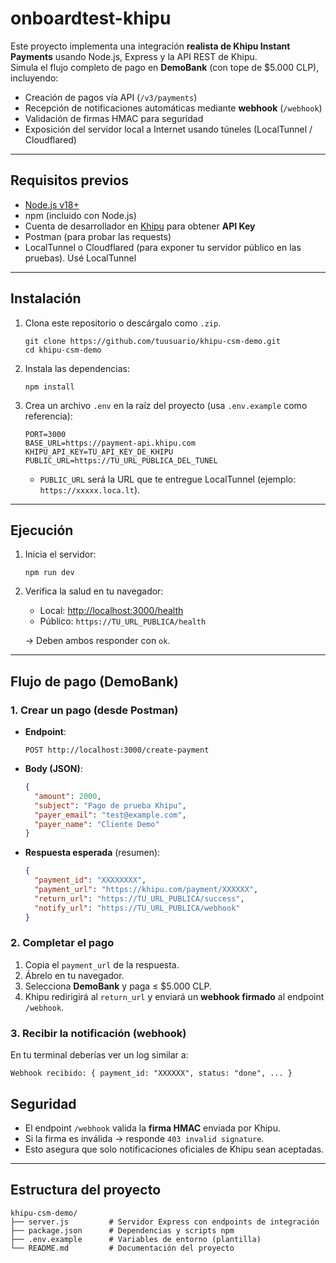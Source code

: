 # onboardtest-khipu

Este proyecto implementa una integración **realista de Khipu Instant Payments** usando Node.js, Express y la API REST de Khipu.  
Simula el flujo completo de pago en **DemoBank** (con tope de $5.000 CLP), incluyendo:

- Creación de pagos vía API (`/v3/payments`)
- Recepción de notificaciones automáticas mediante **webhook** (`/webhook`)
- Validación de firmas HMAC para seguridad
- Exposición del servidor local a Internet usando túneles (LocalTunnel / Cloudflared)
---

## Requisitos previos

- [Node.js v18+](https://nodejs.org/)  
- npm (incluido con Node.js)  
- Cuenta de desarrollador en [Khipu](https://khipu.com/) para obtener **API Key**  
- Postman (para probar las requests)  
- LocalTunnel o Cloudflared (para exponer tu servidor público en las pruebas). Usé LocalTunnel

---

## Instalación

1. Clona este repositorio o descárgalo como `.zip`.
   ```
   git clone https://github.com/tuusuario/khipu-csm-demo.git
   cd khipu-csm-demo
   ```

2. Instala las dependencias:
   ```
   npm install
   ```

3. Crea un archivo `.env` en la raíz del proyecto (usa `.env.example` como referencia):

   ```env
   PORT=3000
   BASE_URL=https://payment-api.khipu.com
   KHIPU_API_KEY=TU_API_KEY_DE_KHIPU
   PUBLIC_URL=https://TU_URL_PUBLICA_DEL_TUNEL
   ```

   - `PUBLIC_URL` será la URL que te entregue LocalTunnel (ejemplo: `https://xxxxx.loca.lt`).

---

## Ejecución

1. Inicia el servidor:
   ```   
   npm run dev
   ```

2. Verifica la salud en tu navegador:

   - Local: [http://localhost:3000/health](http://localhost:3000/health)  
   - Público: `https://TU_URL_PUBLICA/health`

   → Deben ambos responder con `ok`.

---

## Flujo de pago (DemoBank)

### 1. Crear un pago (desde Postman)

- **Endpoint**:  
  ```
  POST http://localhost:3000/create-payment
  ```

- **Body (JSON)**:
  ```json
  {
    "amount": 2000,
    "subject": "Pago de prueba Khipu",
    "payer_email": "test@example.com",
    "payer_name": "Cliente Demo"
  }
  ```

- **Respuesta esperada** (resumen):
  ```json
  {
    "payment_id": "XXXXXXXX",
    "payment_url": "https://khipu.com/payment/XXXXXX",
    "return_url": "https://TU_URL_PUBLICA/success",
    "notify_url": "https://TU_URL_PUBLICA/webhook"
  }
  ```

### 2. Completar el pago

1. Copia el `payment_url` de la respuesta.  
2. Ábrelo en tu navegador.  
3. Selecciona **DemoBank** y paga ≤ $5.000 CLP.  
4. Khipu redirigirá al `return_url` y enviará un **webhook firmado** al endpoint `/webhook`.

### 3. Recibir la notificación (webhook)

En tu terminal deberías ver un log similar a:

```
Webhook recibido: { payment_id: "XXXXXX", status: "done", ... }
```

## Seguridad

- El endpoint `/webhook` valida la **firma HMAC** enviada por Khipu.  
- Si la firma es inválida → responde `403 invalid signature`.  
- Esto asegura que solo notificaciones oficiales de Khipu sean aceptadas.
---

## Estructura del proyecto

```
khipu-csm-demo/
├── server.js         # Servidor Express con endpoints de integración
├── package.json      # Dependencias y scripts npm
├── .env.example      # Variables de entorno (plantilla)
└── README.md         # Documentación del proyecto
```
